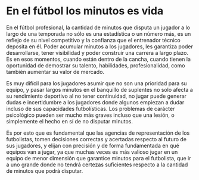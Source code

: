 # En el fútbol los minutos es vida

En el fútbol profesional, la cantidad de minutos que disputa un jugador a lo largo de una temporada no sólo es una estadística o un número más, es un reflejo de su nivel competitivo y la confianza que el entrenador técnico deposita en él. Poder acumular minutos a los jugadores, les garantiza poder desarrollarse, tener visibilidad y poder construir una carrera a largo plazo. Es en esos momentos, cuando están dentro de la cancha, cuando tienen la oportunidad de demostrar su talento, habilidades, profesionalidad, como también aumentar su valor de mercado. 

Es muy difícil para los jugadores asumir que no son una prioridad para su equipo, y pasar largos minutos en el banquillo de suplentes no solo afecta a su rendimiento deportivo al no tener continuidad, no jugar puede generar dudas e incertidumbre a los jugadores donde algunos empiezan a dudar incluso de sus capacidades futbolísticas. Los problemas de carácter psicológico pueden ser mucho más graves incluso que una lesión, o simplemente el hecho en sí de no disputar minutos. 

Es por esto que es fundamental que las agencias de representación de los futbolistas, tomen decisiones correctas y acertadas respecto al futuro de sus jugadores, y elijan con precisión y de forma fundamentada en qué equipos van a jugar, ya que muchas veces es más valioso jugar en un equipo de menor dimensión que garantice minutos para el futbolista, que ir a uno grande donde no tendrá certezas suficientes respecto a la cantidad de minutos que podrá disputar. 
